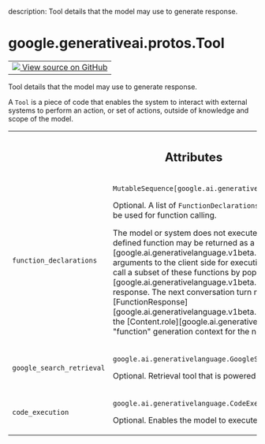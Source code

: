 description: Tool details that the model may use to generate response.

<div itemscope itemtype="http://developers.google.com/ReferenceObject">
<meta itemprop="name" content="google.generativeai.protos.Tool" />
<meta itemprop="path" content="Stable" />
</div>

# google.generativeai.protos.Tool

<!-- Insert buttons and diff -->

<table class="tfo-notebook-buttons tfo-api nocontent">
<td>
  <a target="_blank" href="https://github.com/googleapis/google-cloud-python/tree/main/packages/google-ai-generativelanguage/google/ai/generativelanguage_v1beta/types/content.py#L345-L390">
    <img src="https://www.tensorflow.org/images/GitHub-Mark-32px.png" />
    View source on GitHub
  </a>
</td>
</table>



Tool details that the model may use to generate response.

<!-- Placeholder for "Used in" -->

A ``Tool`` is a piece of code that enables the system to interact
with external systems to perform an action, or set of actions,
outside of knowledge and scope of the model.



<!-- Tabular view -->
 <table class="responsive fixed orange">
<colgroup><col width="214px"><col></colgroup>
<tr><th colspan="2"><h2 class="add-link">Attributes</h2></th></tr>

<tr>
<td>

`function_declarations`<a id="function_declarations"></a>

</td>
<td>

`MutableSequence[google.ai.generativelanguage.FunctionDeclaration]`

Optional. A list of ``FunctionDeclarations`` available to
the model that can be used for function calling.

The model or system does not execute the function. Instead
the defined function may be returned as a
[FunctionCall][google.ai.generativelanguage.v1beta.Part.function_call]
with arguments to the client side for execution. The model
may decide to call a subset of these functions by populating
[FunctionCall][google.ai.generativelanguage.v1beta.Part.function_call]
in the response. The next conversation turn may contain a
[FunctionResponse][google.ai.generativelanguage.v1beta.Part.function_response]
with the
[Content.role][google.ai.generativelanguage.v1beta.Content.role]
"function" generation context for the next model turn.

</td>
</tr><tr>
<td>

`google_search_retrieval`<a id="google_search_retrieval"></a>

</td>
<td>

`google.ai.generativelanguage.GoogleSearchRetrieval`

Optional. Retrieval tool that is powered by
Google search.

</td>
</tr><tr>
<td>

`code_execution`<a id="code_execution"></a>

</td>
<td>

`google.ai.generativelanguage.CodeExecution`

Optional. Enables the model to execute code
as part of generation.

</td>
</tr>
</table>



